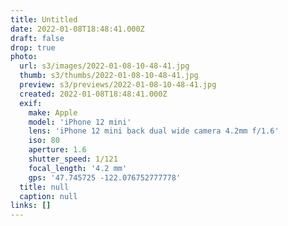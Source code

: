 ```yaml
---
title: Untitled
date: 2022-01-08T18:48:41.000Z
draft: false
drop: true
photo:
  url: s3/images/2022-01-08-10-48-41.jpg
  thumb: s3/thumbs/2022-01-08-10-48-41.jpg
  preview: s3/previews/2022-01-08-10-48-41.jpg
  created: 2022-01-08T18:48:41.000Z
  exif:
    make: Apple
    model: 'iPhone 12 mini'
    lens: 'iPhone 12 mini back dual wide camera 4.2mm f/1.6'
    iso: 80
    aperture: 1.6
    shutter_speed: 1/121
    focal_length: '4.2 mm'
    gps: '47.745725 -122.076752777778'
  title: null
  caption: null
links: []
---
```

